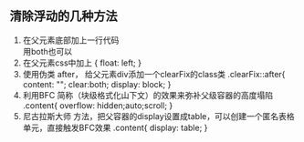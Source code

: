 ## 清除浮动的几种方法
1. 在父元素底部加上一行代码   <div style="clear:left"></div> 用both也可以
2. 在父元素css中加上
{
    float: left;
}
3. 使用伪类 after， 给父元素div添加一个clearFix的class类
 .clearFix::after{
            content: "";
            clear:both;
            display: block;
        }
4. 利用BFC 简称（块级格式化山下文）的效果来弥补父级容器的高度塌陷
.content{
            overflow: hidden;auto;scroll;
        }
5. 尼古拉斯大师 方法，把父容器的display设置成table，可以创建一个匿名表格单元，直接触发BFC效果
.content{
            display: table;
        }